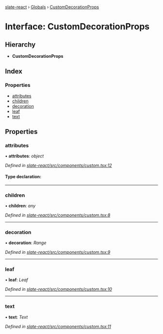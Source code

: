 [slate-react](../README.md) › [Globals](../globals.md) › [CustomDecorationProps](customdecorationprops.md)

# Interface: CustomDecorationProps

## Hierarchy

* **CustomDecorationProps**

## Index

### Properties

* [attributes](customdecorationprops.md#attributes)
* [children](customdecorationprops.md#children)
* [decoration](customdecorationprops.md#decoration)
* [leaf](customdecorationprops.md#leaf)
* [text](customdecorationprops.md#text)

## Properties

###  attributes

• **attributes**: *object*

*Defined in [slate-react/src/components/custom.tsx:12](https://github.com/DamareYoh/slate/blob/26e8a411/packages/slate-react/src/components/custom.tsx#L12)*

#### Type declaration:

___

###  children

• **children**: *any*

*Defined in [slate-react/src/components/custom.tsx:8](https://github.com/DamareYoh/slate/blob/26e8a411/packages/slate-react/src/components/custom.tsx#L8)*

___

###  decoration

• **decoration**: *Range*

*Defined in [slate-react/src/components/custom.tsx:9](https://github.com/DamareYoh/slate/blob/26e8a411/packages/slate-react/src/components/custom.tsx#L9)*

___

###  leaf

• **leaf**: *Leaf*

*Defined in [slate-react/src/components/custom.tsx:10](https://github.com/DamareYoh/slate/blob/26e8a411/packages/slate-react/src/components/custom.tsx#L10)*

___

###  text

• **text**: *Text*

*Defined in [slate-react/src/components/custom.tsx:11](https://github.com/DamareYoh/slate/blob/26e8a411/packages/slate-react/src/components/custom.tsx#L11)*
